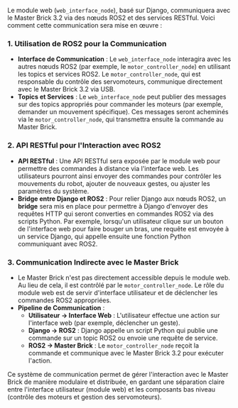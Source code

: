 Le module web (`web_interface_node`), basé sur Django, communiquera avec le Master Brick 3.2 via des nœuds ROS2 et des services RESTful. Voici comment cette communication sera mise en œuvre :

### 1. Utilisation de ROS2 pour la Communication
- **Interface de Communication** : Le `web_interface_node` interagira avec les autres nœuds ROS2 (par exemple, le `motor_controller_node`) en utilisant les topics et services ROS2. Le `motor_controller_node`, qui est responsable du contrôle des servomoteurs, communique directement avec le Master Brick 3.2 via USB.
- **Topics et Services** : Le `web_interface_node` peut publier des messages sur des topics appropriés pour commander les moteurs (par exemple, demander un mouvement spécifique). Ces messages seront acheminés via le `motor_controller_node`, qui transmettra ensuite la commande au Master Brick.

### 2. API RESTful pour l'Interaction avec ROS2
- **API RESTful** : Une API RESTful sera exposée par le module web pour permettre des commandes à distance via l'interface web. Les utilisateurs pourront ainsi envoyer des commandes pour contrôler les mouvements du robot, ajouter de nouveaux gestes, ou ajuster les paramètres du système.
- **Bridge entre Django et ROS2** : Pour relier Django aux nœuds ROS2, un **bridge** sera mis en place pour permettre à Django d'envoyer des requêtes HTTP qui seront converties en commandes ROS2 via des scripts Python. Par exemple, lorsqu'un utilisateur clique sur un bouton de l'interface web pour faire bouger un bras, une requête est envoyée à un service Django, qui appelle ensuite une fonction Python communiquant avec ROS2.

### 3. Communication Indirecte avec le Master Brick
- Le Master Brick n'est pas directement accessible depuis le module web. Au lieu de cela, il est contrôlé par le `motor_controller_node`. Le rôle du module web est de servir d'interface utilisateur et de déclencher les commandes ROS2 appropriées.
- **Pipeline de Communication** :
  - **Utilisateur → Interface Web** : L'utilisateur effectue une action sur l'interface web (par exemple, déclencher un geste).
  - **Django → ROS2** : Django appelle un script Python qui publie une commande sur un topic ROS2 ou envoie une requête de service.
  - **ROS2 → Master Brick** : Le `motor_controller_node` reçoit la commande et communique avec le Master Brick 3.2 pour exécuter l'action.

Ce système de communication permet de gérer l'interaction avec le Master Brick de manière modulaire et distribuée, en gardant une séparation claire entre l'interface utilisateur (module web) et les composants bas niveau (contrôle des moteurs et gestion des servomoteurs).
